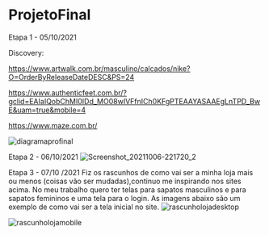 # ProjetoFinal
Etapa 1 - 05/10/2021

Discovery: 

https://www.artwalk.com.br/masculino/calcados/nike?O=OrderByReleaseDateDESC&PS=24

https://www.authenticfeet.com.br/?gclid=EAIaIQobChMI0IDd_MO08wIVFfnICh0KFgPTEAAYASAAEgLnTPD_BwE&uam=true&mobile=4

https://www.maze.com.br/

![diagramaprofinal](https://user-images.githubusercontent.com/89934051/136238071-a6690989-e1b1-4004-aba5-7524ade56be3.jpg)


Etapa 2 - 06/10/2021
![Screenshot_20211006-221720_2](https://user-images.githubusercontent.com/89934051/136305867-cd193309-f92d-4bd5-8003-8f0ef14e678b.png)



Etapa 3 - 07/10 /2021
Fiz os rascunhos de como vai ser a minha loja mais ou menos (coisas vão ser mudadas),continuo me inspirando nos sites acima.
No meu trabalho quero ter telas para sapatos masculinos e para sapatos femininos e uma tela para o login.
As imagens abaixo são um exemplo de como vai ser a tela inicial no  site.
![rascunholojadesktop](https://user-images.githubusercontent.com/89934051/137380040-d4fb2282-fb9e-416e-8755-11fafe448c1c.jpg)

![rascunholojamobile](https://user-images.githubusercontent.com/89934051/137380054-ce82f7ec-06d5-435f-aac6-aecbdc5c88d3.jpg)
